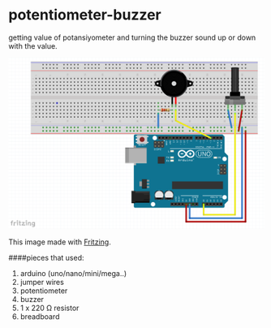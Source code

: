 # potentiometer-buzzer

getting value of potansiyometer and turning the buzzer sound up or down with the value.

![potentiometer-buzzer]

This image made with [Fritzing].

####pieces that used:
1. arduino (uno/nano/mini/mega..)
2. jumper wires
3. potentiometer
4. buzzer
5. 1 x 220 Ω resistor
6. breadboard

[potentiometer-buzzer]: https://github.com/arslanbilal/arduino-examples/raw/master/examples/07-potentiometer-buzzer/assets/potentiometer-buzzer.png "potentiometer-buzzer image"
[Fritzing]: http://fritzing.org/home/